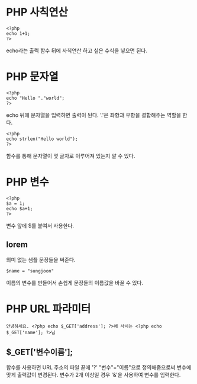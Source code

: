 # PHP 사칙연산

    <?php
    echo 1+1;
    ?>

echo라는 출력 함수 뒤에 사칙연산 하고 싶은 수식을 넣으면 된다.

# PHP 문자열
    
    <?php
    echo "Hello "."world";
    ?>

echo 뒤에 문자열을 입력하면 출력이 된다. '.'은 좌항과 우항을 결합해주는 역할을 한다.

    <?php
    echo strlen("Hello world");
    ?>

함수를 통해 문자열이 몇 글자로 이루어져 있는지 알 수 있다.

# PHP 변수
    
    <?php
    $a = 1;
    echo $a+1;
    ?>

변수 앞에 $를 붙여서 사용한다.

## lorem
의미 없는 샘플 문장들을 써준다.

    $name = "sungjoon"

이름의 변수를 만들어서 손쉽게 문장들의 이름값을 바꿀 수 있다.

# PHP URL 파라미터
    
    안녕하세요. <?php echo $_GET['address']; ?>에 사시는 <?php echo $_GET['name']; ?>님

## $_GET['변수이름'];
함수를 사용하면 URL 주소의 파일 끝에 '?' "변수"="이름"으로 정의해줌으로써 변수에 맞게 출력값이 변경된다. 변수가 2개 이상일 경우 '&'을 사용하여 변수를 입력한다.
